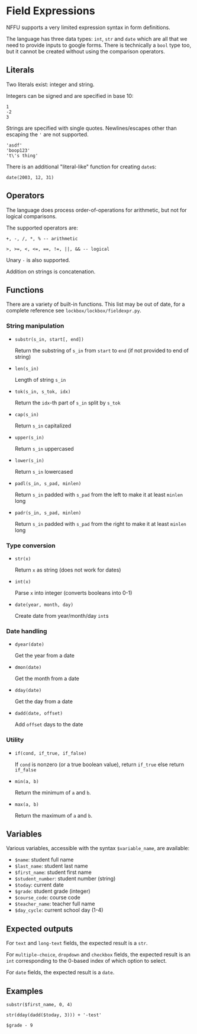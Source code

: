# Field Expressions

NFFU supports a very limited expression syntax in form definitions.

The language has three data types: `int`, `str` and `date` which are all that we need to provide inputs to google forms.
There is technically a `bool` type too, but it cannot be created without using the comparison operators.

## Literals

Two literals exist: integer and string.

Integers can be signed and are specified in base 10:

```
1
-2
3
```

Strings are specified with single quotes. Newlines/escapes other than escaping the `'` are not supported.

```
'asdf'
'boop123'
't\'s thing'
```

There is an additional "literal-like" function for creating `date`s:

```
date(2003, 12, 31)
```

## Operators

The language does process order-of-operations for arithmetic, but not for logical comparisons.

The supported operators are:

```
+, -, /, *, % -- arithmetic

>, >=, <, <=, ==, !=, ||, && -- logical
```

Unary `-` is also supported.

Addition on strings is concatenation.


## Functions

There are a variety of built-in functions. This list may be out of date, for a complete reference see `lockbox/lockbox/fieldexpr.py`.

### String manipulation

- `substr(s_in, start[, end])`

   Return the substring of `s_in` from `start` to `end` (if not provided to end of string)

- `len(s_in)`

   Length of string `s_in`

- `tok(s_in, s_tok, idx)`

   Return the `idx`-th part of `s_in` split by `s_tok`

- `cap(s_in)`

   Return `s_in` capitalized

- `upper(s_in)`

   Return `s_in` uppercased

- `lower(s_in)`

   Return `s_in` lowercased

- `padl(s_in, s_pad, minlen)`

   Return `s_in` padded with `s_pad` from the left to make it at least `minlen` long

- `padr(s_in, s_pad, minlen)`

   Return `s_in` padded with `s_pad` from the right to make it at least `minlen` long

### Type conversion

- `str(x)`

   Return `x` as string (does not work for dates)

- `int(x)`

   Parse `x` into integer (converts booleans into 0-1)

- `date(year, month, day)`

   Create date from year/month/day `int`s

### Date handling
                                                                                                  
- `dyear(date)`

   Get the year from a date

- `dmon(date)`

   Get the month from a date

- `dday(date)`

   Get the day from a date

                                                                                                    
- `dadd(date, offset)`

   Add `offset` days to the date

### Utility

- `if(cond, if_true, if_false)`

   If `cond` is nonzero (or a true boolean value), return `if_true` else return `if_false`

- `min(a, b)`
   
   Return the minimum of `a` and `b`.

- `max(a, b)`

   Return the maximum of `a` and `b`.

## Variables

Various variables, accessible with the syntax `$variable_name`, are available:

- `$name`: student full name
- `$last_name`: student last name
- `$first_name`: student first name
- `$student_number`: student number (string)
- `$today`: current date
- `$grade`: student grade (integer)
- `$course_code`: course code
- `$teacher_name`: teacher full name
- `$day_cycle`: current school day (1-4) 

## Expected outputs

For `text` and `long-text` fields, the expected result is a `str`.

For `multiple-choice`, `dropdown` and `checkbox` fields, the expected result is an `int` corresponding to the 0-based
index of which option to select.

For `date` fields, the expected result is a `date`.

## Examples

```
substr($first_name, 0, 4)

str(dday(dadd($today, 3))) + '-test'

$grade - 9
```
